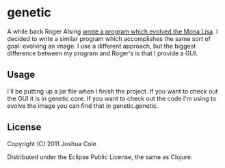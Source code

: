 # genetic

A while back Roger Alsing [wrote a program which evolved the Mona Lisa](http://rogeralsing.com/2008/12/07/genetic-programming-evolution-of-mona-lisa/). I decided to write a similar program which accomplishes the same sort of goal: evolving an image. I use a different approach, but the biggest difference between my program and Roger's is that I provide a GUI.

## Usage

I'll be putting up a jar file when I finish the project. If you want to check out the GUI it is in genetic.core. If you want to check out the code I'm using to evolve the image you can find that in genetic.genetic.

## License

Copyright (C) 2011 Joshua Cole

Distributed under the Eclipse Public License, the same as Clojure.
